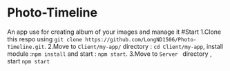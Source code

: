 # Photo-Timeline
An app use for creating album of your images and manage it
#Start
1.Clone this respo using `git clone https://github.com/LongND1506/Photo-Timeline.git`.
2.Move to `Client/my-app/` directory : `cd Client/my-app`, install module :`npm install` and start : `npm start`.
3.Move to `Server ` directory , start `npm start`
